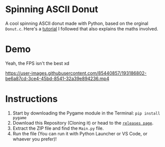 # Spinning ASCII Donut
A cool spinning ASCII donut made with Python, based on the orginal `Donut.c`. Here's a [tutorial](https://youtu.be/LqQ-ezbyiW4?list=PLndQByxVAexbJ09U5Cgib2uhd-35BWeFA) I followed that also explains the maths involved.

# Demo
Yeah, the FPS isn't the best xd <br/>

https://user-images.githubusercontent.com/85440857/193186802-be6a87cd-3ce4-45bd-8541-32a39e894236.mp4

# Instructions
1. Start by downloading the Pygame module in the Terminal: `pip install pygame`
2. Download this Repository (Cloning it) or head to the [`releases page`](https://github.com/SpyderGamer/Spinning-ASCII-Donut/releases).
3. Extract the ZIP file and find the `Main.py` file.
4. Run the file (You can run it with Python Launcher or VS Code, or whaever you prefer)!
